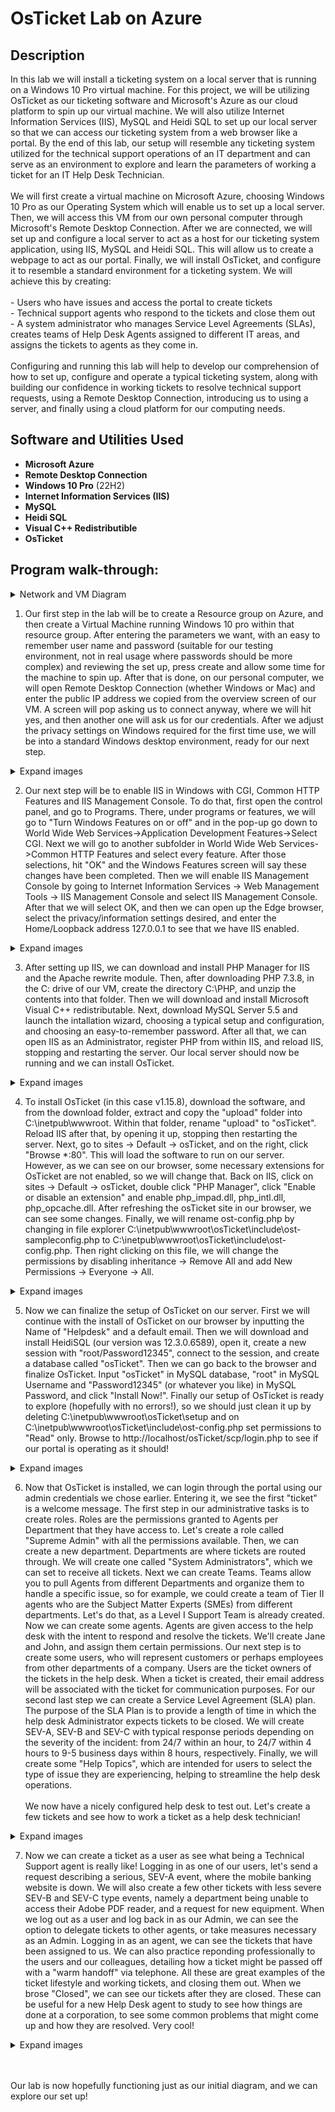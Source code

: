 <h1>OsTicket Lab on Azure</h1>

<h2>Description</h2>
In this lab we will install a ticketing system on a local server that is running on a Windows 10 Pro virtual machine. For this project, we will be utilizing OsTicket as our ticketing software and Microsoft's Azure as our cloud platform to spin up our virtual machine. We will also utilize Internet Information Services (IIS), MySQL and Heidi SQL to set up our local server so that we can access our ticketing system from a web browser like a portal. By the end of this lab, our setup will resemble any ticketing system utilized for the technical support operations of an IT department and can serve as an environment to explore and learn the parameters of working a ticket for an IT Help Desk Technician. 
<br><br>
We will first create a virtual machine on Microsoft Azure, choosing Windows 10 Pro as our Operating System which will enable us to set up a local server. Then, we will access this VM from our own personal computer through Microsoft's Remote Desktop Connection. After we are connected, we will set up and configure a local server to act as a host for our ticketing system application, using IIS, MySQL and Heidi SQL. This will allow us to create a webpage to act as our portal. Finally, we will install OsTicket, and configure it to resemble a standard environment for a ticketing system. We will achieve this by creating:
<br><br>
- Users who have issues and access the portal to create tickets
<br>
- Technical support agents who respond to the tickets and close them out
<br>
- A system administrator who manages Service Level Agreements (SLAs), creates teams of Help Desk Agents assigned to different IT areas, and assigns the tickets to agents as they come in. 
<br><br>
Configuring and running this lab will help to develop our comprehension of how to set up, configure and operate a typical ticketing system, along with building our confidence in working tickets to resolve technical support requests, using a Remote Desktop Connection, introducing us to using a server, and finally using a cloud platform for our computing needs.
</br>

<h2>Software and Utilities Used</h2>

- <b>Microsoft Azure</b>
- <b>Remote Desktop Connection</b>
- <b>Windows 10 Pro</b> (22H2)
- <b>Internet Information Services (IIS)</b>
- <b>MySQL</b>
- <b>Heidi SQL</b>
- <b>Visual C++ Redistributible</b>
- <b>OsTicket</b>

<h2>Program walk-through:</h2>

<details>

<summary>Network and VM Diagram</summary>

<img src="" height="80%" width="80%" />


</details>

1. Our first step in the lab will be to create a Resource group on Azure, and then create a Virtual Machine running Windows 10 pro within that resource group. After entering the parameters we want, with an easy to remember user name and password (suitable for our testing environment, not in real usage where passwords should be more complex) and reviewing the set up, press create and allow some time for the machine to spin up. After that is done, on our personal computer, we will open Remote Desktop Connection (whether Windows or Mac) and enter the public IP address we copied from the overview screen of our VM. A screen will pop asking us to connect anyway, where we will hit yes, and then another one will ask us for our credentials. After we adjust the privacy settings on Windows required for the first time use, we will be into a standard Windows desktop environment, ready for our next step. 

<details>

<summary>Expand images</summary>

<img src="https://i.imgur.com/ghVNMmZ.jpg" height="80%" width="80%" />
<img src="https://i.imgur.com/HulY6H8.jpg" height="80%" width="80%" />
<img src="https://i.imgur.com/9e1n0U6.jpg" height="80%" width="80%" />
<img src="https://i.imgur.com/S7YaF1l.jpg" height="80%" width="80%" />
<img src="https://i.imgur.com/D7UjWNV.jpg" height="80%" width="80%" />
<img src="https://i.imgur.com/8Xis8Eo.jpg" height="80%" width="80%" />


</details>

2. Our next step will be to enable IIS in Windows with CGI, Common HTTP Features and IIS Management Console. To do that, first open the control panel, and go to Programs. There, under programs or features, we will go to "Turn Windows Features on or off" and in the pop-up go down to World Wide Web Services->Application Development Features->Select CGI. Next we will go to another subfolder in World Wide Web Services->Common HTTP Features and select every feature. After those selections, hit "OK" and the Windows Features screen will say these changes have been completed. Then we will enable IIS Management Console by going to Internet Information Services -> Web Management Tools -> IIS Management Console and select IIS Management Console. After that we will select OK, and then we can open up the Edge browser, select the privacy/information settings desired, and enter the Home/Loopback address 127.0.0.1 to see that we have IIS enabled. 

<details>

<summary>Expand images</summary>

<img src="https://i.imgur.com/vfiGyh3.jpg" height="80%" width="80%" />
<img src="https://i.imgur.com/Z0kInxM.jpg" height="80%" width="80%" />
<img src="https://i.imgur.com/H9c8PJz.jpg" height="80%" width="80%" />
<img src="https://i.imgur.com/nSedYuE.jpg" height="80%" width="80%" />
<img src="https://i.imgur.com/tJcOfSW.jpg" height="80%" width="80%" />

</details>

3. After setting up IIS, we can download and install PHP Manager for IIS and the Apache rewrite module. Then, after downloading PHP 7.3.8, in the C: drive of our VM, create the directory C:\PHP, and unzip the contents into that folder. Then we will download and install Microsoft Visual C++ redistributable. Next, download MySQL Server 5.5 and launch the intallation wizard, choosing a typical setup and configuration, and choosing an easy-to-remember password. After all that, we can open IIS as an Administrator, register PHP from within IIS, and reload IIS, stopping and restarting the server. Our local server should now be running and we can install OsTicket.

<details>

<summary>Expand images</summary>

<img src="https://i.imgur.com/lfB20ti.jpg" height="80%" width="80%" />
<img src="https://i.imgur.com/K2cr2Je.jpg" height="80%" width="80%" />
<img src="https://i.imgur.com/8lw6bJE.jpg" height="80%" width="80%" />
<img src="https://i.imgur.com/GkM7LaG.jpg" height="80%" width="80%" />
<img src="https://i.imgur.com/DuCVa9k.jpg" height="80%" width="80%" />
<img src="https://i.imgur.com/2TuVoWD.jpg" height="80%" width="80%" />
<img src="https://i.imgur.com/ggXfZfV.jpg" height="80%" width="80%" />
<img src="https://i.imgur.com/h5QdzB7.jpg" height="80%" width="80%" />
<img src="https://i.imgur.com/C8x4cWs.jpg" height="80%" width="80%" />
<img src="https://i.imgur.com/pinOt39.jpg" height="80%" width="80%" />
<img src="https://i.imgur.com/kTUYPku.jpg" height="80%" width="80%" />
<img src="https://i.imgur.com/4NPrMGG.jpg" height="80%" width="80%" />
<img src="https://i.imgur.com/hsXnkA1.jpg" height="80%" width="80%" />
<img src="https://i.imgur.com/N4OWFaP.jpg" height="80%" width="80%" />
<img src="https://i.imgur.com/nI8LmQb.jpg" height="80%" width="80%" />

</details>

4. To install OsTicket (in this case v1.15.8), download the software, and from the download folder, extract and copy the "upload" folder into C:\inetpub\wwwroot. Within that folder, rename "upload" to "osTicket". Reload IIS after that, by opening it up, stopping then restarting the server. Next, go to sites -> Default -> osTicket, and on the right, click "Browse *:80". This will load the software to run on our server. However, as we can see on our browser, some necessary extensions for OsTicket are not enabled, so we will change that. Back on IIS, click on sites -> Default -> osTicket, double click "PHP Manager", click "Enable or disable an extension" and enable php_impad.dll, php_intl.dll, php_opcache.dll. After refreshing the osTicket site in our browser, we can see some changes. Finally, we will rename ost-config.php by changing in file explorer C:\inetpub\wwwroot\osTicket\include\ost-sampleconfig.php to C:\inetpub\wwwroot\osTicket\include\ost-config.php. Then right clicking on this file, we will change the permissions by disabling inheritance -> Remove All and add New Permissions -> Everyone -> All.  

<details>
<summary>Expand images</summary>

<img src="https://i.imgur.com/Fr1jNi4.jpg" height="80%" width="80%" />
<img src="https://i.imgur.com/JfsAgoc.jpg" height="80%" width="80%" />
<img src="https://i.imgur.com/rkWUYx8.jpg" height="80%" width="80%" />
<img src="https://i.imgur.com/7K5Sr2D.jpg" height="80%" width="80%" />
<img src="https://i.imgur.com/MR0qnHg.jpg" height="80%" width="80%" />
<img src="https://i.imgur.com/T5uLtco.jpg" height="80%" width="80%" />
<img src="https://i.imgur.com/BNxouS0.jpg" height="80%" width="80%" />
<img src="https://i.imgur.com/lMZ3vkA.jpg" height="80%" width="80%" />
<img src="https://i.imgur.com/aT2rekg.jpg" height="80%" width="80%" />

</details>

5. Now we can finalize the setup of OsTicket on our server. First we will continue with the install of OsTicket on our browser by inputting the Name of "Helpdesk" and a default email. Then we will download and install HeidiSQL (our version was 12.3.0.6589), open it, create a new session with "root/Password12345", connect to the session, and create a database called "osTicket". Then we can go back to the browser and finalize OsTicket. Input "osTicket" in MySQL database, "root" in MySQL Username and "Password12345" (or whatever you like) in MySQL Password, and click "Install Now!". Finally our setup of OsTicket is ready to explore (hopefully with no errors!), so we should just clean it up by deleting C:\inetpub\wwwroot\osTicket\setup and on C:\inetpub\wwwroot\osTicket\include\ost-config.php set permissions to "Read" only. Browse to http://localhost/osTicket/scp/login.php to see if our portal is operating as it should!

<details>

<summary>Expand images</summary>

<img src="https://i.imgur.com/3b5zjf3.jpg" height="80%" width="80%" />
<img src="https://i.imgur.com/NPJOrDD.jpg" height="80%" width="80%" />
<img src="https://i.imgur.com/2RzdHrk.jpg" height="80%" width="80%" />
<img src="https://i.imgur.com/PPt2yhw.jpg" height="80%" width="80%" />
<img src="https://i.imgur.com/ErFZ4yM.jpg" height="80%" width="80%" />
<img src="https://i.imgur.com/2spSyi9.jpg" height="80%" width="80%" />
<img src="https://i.imgur.com/I6rfvyZ.jpg" height="80%" width="80%" />
<img src="https://i.imgur.com/qHeYh1O.jpg" height="80%" width="80%" />
<img src="https://i.imgur.com/h7MqZkt.jpg" height="80%" width="80%" />

</details>

6. Now that OsTicket is installed, we can login through the portal using our admin credentials we chose earlier. Entering it, we see the first "ticket" is a welcome message. The first step in our administrative tasks is to create roles. Roles are the permissions granted to Agents per Department that they have access to. Let's create a role called "Supreme Admin" with all the permissions available. Then, we can create a new department. Departments are where tickets are routed through. We will create one called "System Administrators", which we can set to receive all tickets. Next we can create Teams. Teams allow you to pull Agents from different Departments and organize them to handle a specific issue, so for example, we could create a team of Tier II agents who are the Subject Matter Experts (SMEs) from different departments. Let's do that, as a Level I Support Team is already created. Now we can create some agents. Agents are given access to the help desk with the intent to respond and resolve the tickets. We'll create Jane and John, and assign them certain permissions. Our next step is to create some users, who will represent customers or perhaps employees from other departments of a company. Users are the ticket owners of the tickets in the help desk. When a ticket is created, their email address will be associated with the ticket for communication purposes. For our second last step we can create a Service Level Agreement (SLA) plan. The purpose of the SLA Plan is to provide a length of time in which the help desk Administrator expects tickets to be closed. We will create SEV-A, SEV-B and SEV-C with typical response periods depending on the severity of the incident: from 24/7 within an hour, to 24/7 within 4 hours to 9-5 business days within 8 hours, respectively. Finally, we will create some "Help Topics", which are intended for users to select the type of issue they are experiencing, helping to streamline the help desk operations. 
<br><br>
We now have a nicely configured help desk to test out. Let's create a few tickets and see how to work a ticket as a help desk technician!

<details>
 
 <summary>Expand images</summary>
 
<img src="https://i.imgur.com/F3wqaB1.jpg" height="80%" width="80%" />
<img src="https://i.imgur.com/2QtwUCJ.jpg" height="80%" width="80%" />
<img src="https://i.imgur.com/e1myDBV.jpg" height="80%" width="80%" />
<img src="https://i.imgur.com/6eac90w.jpg" height="80%" width="80%" />
<img src="https://i.imgur.com/Tv5qWdR.jpg" height="80%" width="80%" />
<img src="https://i.imgur.com/A8AHYYZ.jpg" height="80%" width="80%" />
<img src="https://i.imgur.com/NCpTHsp.jpg" height="80%" width="80%" />
<img src="https://i.imgur.com/qYtqiX2.jpg" height="80%" width="80%" />
<img src="https://i.imgur.com/SDuf2IX.jpg" height="80%" width="80%" />
<img src="https://i.imgur.com/VzwjbPY.jpg" height="80%" width="80%" />
<img src="https://i.imgur.com/7u5QPiI.jpg" height="80%" width="80%" />
<img src="https://i.imgur.com/Isazh8C.jpg" height="80%" width="80%" />
 
 </details>
 
7. Now we can create a ticket as a user as see what being a Technical Support agent is really like! Logging in as one of our users, let's send a request describing a serious, SEV-A event, where the mobile banking website is down. We will also create a few other tickets with less severe SEV-B and SEV-C type events, namely a department being unable to access their Adobe PDF reader, and a request for new equipment. When we log out as a user and log back in as our Admin, we can see the option to delegate tickets to other agents, or take measures necessary as an Admin. Logging in as an agent, we can see the tickets that have been assigned to us. We can also practice reponding professionally to the users and our colleagues, detailing how a ticket might be passed off with a "warm handoff" via telephone. All these are great examples of the ticket lifestyle and working tickets, and closing them out. When we brose "Closed", we can see our tickets after they are closed. These can be useful for a new Help Desk agent to study to see how things are done at a corporation, to see some common problems that might come up and how they are resolved. Very cool!
 
 <details>
  
  <summary>Expand images</summary>
  
<img src="https://i.imgur.com/vx8yHBh.jpg" height="80%" width="80%" />
<img src="https://i.imgur.com/bz6cGSR.jpg" height="80%" width="80%" />
<img src="https://i.imgur.com/NXYN1Cr.jpg" height="80%" width="80%" />
<img src="https://i.imgur.com/B1cteYg.jpg" height="80%" width="80%" />
<img src="https://i.imgur.com/lhKSFxN.jpg" height="80%" width="80%" />
<img src="https://i.imgur.com/vzJrGCn.jpg" height="80%" width="80%" />
<img src="https://i.imgur.com/6vLXlLT.jpg" height="80%" width="80%" />
<img src="https://i.imgur.com/qieyGJd.jpg" height="80%" width="80%" />

 </details>
 
 
 <br><br>Our lab is now hopefully functioning just as our initial diagram, and we can explore our set up!

</br>

<!--
 ```diff
- text in red
+ text in green
! text in orange
# text in gray
@@ text in purple (and bold)@@
```
--!>
